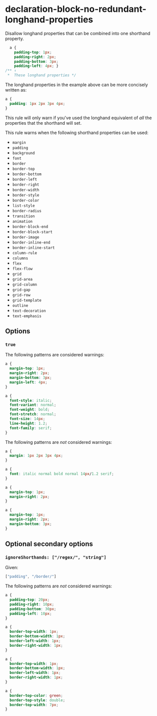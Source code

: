 # declaration-block-no-redundant-longhand-properties

Disallow longhand properties that can be combined into one shorthand property.

```css
  a {
    padding-top: 1px;
    padding-right: 2px;
    padding-bottom: 3px;
    padding-left: 4px; }
/** ↑
 *  These longhand properties */
```

The longhand properties in the example above can be more concisely written as:

```css
a {
  padding: 1px 2px 3px 4px;
}
```

This rule will only warn if you've used the longhand equivalent of *all* the properties that the shorthand will set.

This rule warns when the following shorthand properties can be used:

-   `margin`
-   `padding`
-   `background`
-   `font`
-   `border`
-   `border-top`
-   `border-bottom`
-   `border-left`
-   `border-right`
-   `border-width`
-   `border-style`
-   `border-color`
-   `list-style`
-   `border-radius`
-   `transition`
-   `animation`
-   `border-block-end`
-   `border-block-start`
-   `border-image`
-   `border-inline-end`
-   `border-inline-start`
-   `column-rule`
-   `columns`
-   `flex`
-   `flex-flow`
-   `grid`
-   `grid-area`
-   `grid-column`
-   `grid-gap`
-   `grid-row`
-   `grid-template`
-   `outline`
-   `text-decoration`
-   `text-emphasis`

## Options

### `true`

The following patterns are considered warnings:

```css
a {
  margin-top: 1px;
  margin-right: 2px;
  margin-bottom: 3px;
  margin-left: 4px;
}
```

```css
a {
  font-style: italic;
  font-variant: normal;
  font-weight: bold;
  font-stretch: normal;
  font-size: 14px;
  line-height: 1.2;
  font-family: serif;
}
```

The following patterns are *not* considered warnings:

```css
a {
  margin: 1px 2px 3px 4px;
}
```

```css
a {
  font: italic normal bold normal 14px/1.2 serif;
}
```

```css
a {
  margin-top: 1px;
  margin-right: 2px;
}
```

```css
a {
  margin-top: 1px;
  margin-right: 2px;
  margin-bottom: 3px;
}
```

## Optional secondary options

### `ignoreShorthands: ["/regex/", "string"]`

Given:

```js
["padding", "/border/"]
```

The following patterns are *not* considered warnings:

```css
a {
  padding-top: 20px;
  padding-right: 10px;
  padding-bottom: 30px;
  padding-left: 10px;
}
```

```css
a {
  border-top-width: 1px;
  border-bottom-width: 1px;
  border-left-width: 1px;
  border-right-width: 1px;
}
```

```css
a {
  border-top-width: 1px;
  border-bottom-width: 1px;
  border-left-width: 1px;
  border-right-width: 1px;
}
```

```css
a {
  border-top-color: green;
  border-top-style: double;
  border-top-width: 7px;
}
```
